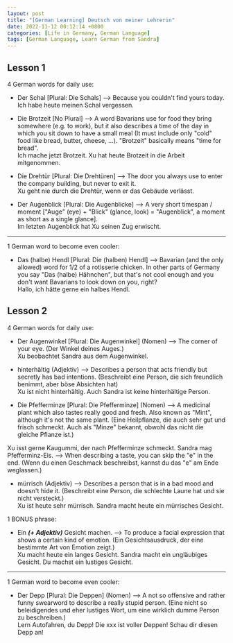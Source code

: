 ```yaml
---
layout: post
title: "[German Learning] Deutsch von meiner Lehrerin"
date: 2022-11-12 00:12:14 +0800
categories: [Life in Germany, German Language]
tags: [German Language, Learn German from Sandra]
---
```


## Lesson 1
4 German words for daily use:

- Der Schal [Plural: Die Schals] --> Because you couldn't find yours today. <br />
Ich habe heute meinen Schal vergessen.

- Die Brotzeit [No Plural] --> A word Bavarians use for food they bring somewhere (e.g. to work), but it also describes a time of the day in which you sit down to have a small meal (It must include only "cold" food like bread, butter, cheese, ...). "Brotzeit" basically means "time for bread". <br />
Ich mache jetzt Brotzeit. Xu hat heute Brotzeit in die Arbeit mitgenommen.

- Die Drehtür [Plural: Die Drehtüren] --> The door you always use to enter the company building, but never to exit it. <br />
Xu geht nie durch die Drehtür, wenn er das Gebäude verlässt.

- Der Augenblick [Plural: Die Augenblicke] --> A very short timespan / moment ["Auge" (eye) + "Blick" (glance, look) = "Augenblick", a moment as short as a single glance]. <br />
Im letzten Augenblick hat Xu seinen Zug erwischt.

__________________________________________________

1 German word to become even cooler:
- Das (halbe) Hendl [Plural: Die (halben) Hendl] --> Bavarian (and the only allowed) word for 1/2 of a rotisserie chicken. In other parts of Germany you say "Das (halbe) Hähnchen", but that's not cool enough and you don't want Bavarians to look down on you, right? <br />
Hallo, ich hätte gerne ein halbes Hendl.


## Lesson 2
4 German words for daily use:

- Der Augenwinkel [Plural: Die Augenwinkel] (Nomen) --> The corner of your eye. (Der Winkel deines Auges.) <br />
Xu beobachtet Sandra aus dem Augenwinkel.

- hinterhältig (Adjektiv) --> Describes a person that acts friendly but secretly has bad intentions. (Beschreibt eine Person, die sich freundlich benimmt, aber böse Absichten hat) <br />
Xu ist nicht hinterhältig. Auch Sandra ist keine hinterhältige Person.

- Die Pfefferminze [Plural: Die Pfefferminze] (Nomen) --> A medicinal plant which also tastes really good and fresh. Also known as "Mint", although it's not the same plant. (Eine Heilpflanze, die auch sehr gut und frisch schmeckt. Auch als "Minze" bekannt, obwohl das nicht die gleiche Pflanze ist.) <br />

Xu isst gerne Kaugummi, der nach Pfefferminze schmeckt. Sandra mag Pfefferminz-Eis. --> When describing a taste, you can skip the "e" in the end. (Wenn du einen Geschmack beschreibst, kannst du das "e" am Ende weglassen.)

- mürrisch (Adjektiv) --> Describes a person that is in a bad mood and doesn't hide it. (Beschreibt eine Person, die schlechte Laune hat und sie nicht versteckt.) <br />
Xu ist heute sehr mürrisch. Sandra macht heute ein mürrisches Gesicht.

1 BONUS phrase:

- Ein ___(+ Adjektiv)___ Gesicht machen. --> To produce a facial expression that shows a certain kind of emotion. (Ein Gesichtsausdruck, der eine bestimmte Art von Emotion zeigt.) <br />
Xu macht heute ein langes Gesicht. Sandra macht ein ungläubiges Gesicht. Du machst ein lustiges Gesicht.

__________________________________________________


1 German word to become even cooler:

- Der Depp [Plural: Die Deppen] (Nomen) --> A not so offensive and rather funny swearword to describe a really stupid person. (Eine nicht so beleidigendes und eher lustiges Wort, um eine wirklich dumme Person zu beschreiben.) <br />
Lern Autofahren, du Depp! Die xxx ist voller Deppen! Schau dir diesen Depp an!
